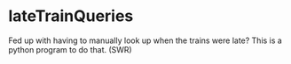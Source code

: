 # lateTrainQueries
Fed up with having to manually look up when the trains were late? This is a python program to do that. (SWR)
